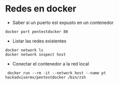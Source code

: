 # Redes en docker


- Saber si un puerto est expusto en un contenedor
```
docker port pentestdocker 80 
```

- Listar las redes existentes
```
docker network ls
docker network inspect host
```

- Conectar el contenedor a la red local
```
 docker run --rm -it --network host --name pt hackadvisermx/pentestdocker /bin/zsh
```